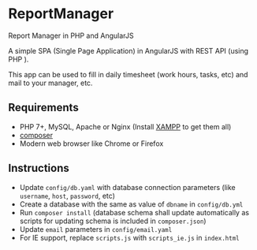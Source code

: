 # ReportManager
Report Manager in PHP and AngularJS

A simple SPA (Single Page Application) in AngularJS with REST API (using PHP ).

This app can be used to fill in daily timesheet (work hours, tasks, etc) and mail to your manager, etc.


Requirements
-------------
- PHP 7+, MySQL, Apache or Nginx (Install [XAMPP](https://www.apachefriends.org/download.html) to get them all)
- [composer](https://getcomposer.org/download)
- Modern web browser like Chrome or Firefox

Instructions
----------------
- Update `config/db.yaml` with database connection parameters (like `username`, `host`, `password`, etc)
- Create a database with the same as value of `dbname` in `config/db.yml`
- Run `composer install` (database schema shall update automatically as scripts for updating schema is included in `composer.json`)
- Update `email` parameters in `config/email.yaml`
- For IE support, replace `scripts.js` with `scripts_ie.js` in `index.html`
